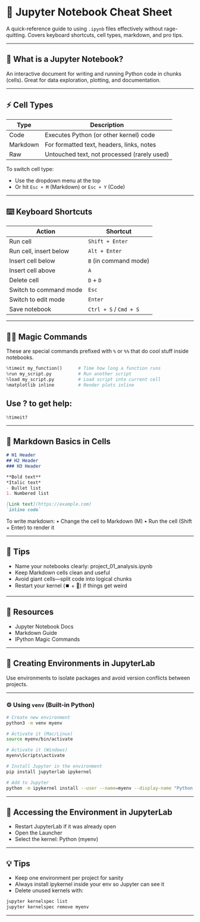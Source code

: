 # 📓 Jupyter Notebook Cheat Sheet

A quick-reference guide to using `.ipynb` files effectively without rage-quitting. Covers keyboard shortcuts, cell types, markdown, and pro tips.

---

## 🧠 What is a Jupyter Notebook?

An interactive document for writing and running Python code in chunks (cells). Great for data exploration, plotting, and documentation.

---

## ⚡ Cell Types

| Type      | Description                                      |
|-----------|--------------------------------------------------|
| Code      | Executes Python (or other kernel) code           |
| Markdown  | For formatted text, headers, links, notes        |
| Raw       | Untouched text, not processed (rarely used)      |

To switch cell type:
- Use the dropdown menu at the top
- Or hit `Esc + M` (Markdown) or `Esc + Y` (Code)

---

## ⌨️ Keyboard Shortcuts

| Action                      | Shortcut           |
|-----------------------------|--------------------|
| Run cell                    | `Shift + Enter`    |
| Run cell, insert below      | `Alt + Enter`      |
| Insert cell below           | `B` (in command mode) |
| Insert cell above           | `A`                |
| Delete cell                 | `D` + `D`          |
| Switch to command mode      | `Esc`              |
| Switch to edit mode         | `Enter`            |
| Save notebook               | `Ctrl + S` / `Cmd + S` |

---

## 🧙‍♂️ Magic Commands

These are special commands prefixed with `%` or `%%` that do cool stuff inside notebooks.

```python
%timeit my_function()      # Time how long a function runs
%run my_script.py          # Run another script
%load my_script.py         # Load script into current cell
%matplotlib inline         # Render plots inline
```

## Use ? to get help:

```python
%timeit?
```

---

## 📝 Markdown Basics in Cells

```md
# H1 Header
## H2 Header
### H3 Header

**Bold text**
*Italic text*
- Bullet list
1. Numbered list

[Link text](https://example.com)
`inline code`
```

To write markdown:
	•	Change the cell to Markdown (M)
	•	Run the cell (Shift + Enter) to render it
    
---

## 🧠 Tips

- Name your notebooks clearly: project_01_analysis.ipynb
- Keep Markdown cells clean and useful
- Avoid giant cells—split code into logical chunks
- Restart your kernel (⏹️ + 🔁) if things get weird

---

## 📘 Resources

- Jupyter Notebook Docs
- Markdown Guide
- IPython Magic Commands

---

## 🧪 Creating Environments in JupyterLab

Use environments to isolate packages and avoid version conflicts between projects.

---

### ⚙️ Using `venv` (Built-in Python)

```bash
# Create new environment
python3 -m venv myenv

# Activate it (Mac/Linux)
source myenv/bin/activate

# Activate it (Windows)
myenv\Scripts\activate

# Install Jupyter in the environment
pip install jupyterlab ipykernel

# Add to Jupyter
python -m ipykernel install --user --name=myenv --display-name "Python (myenv)"
```

---

## 📓 Accessing the Environment in JupyterLab

- Restart JupyterLab if it was already open
- Open the Launcher
- Select the kernel: Python (myenv)

---

## 💡 Tips

- Keep one environment per project for sanity
- Always install ipykernel inside your env so Jupyter can see it
- Delete unused kernels with:

```bash
jupyter kernelspec list
jupyter kernelspec remove myenv
```

---